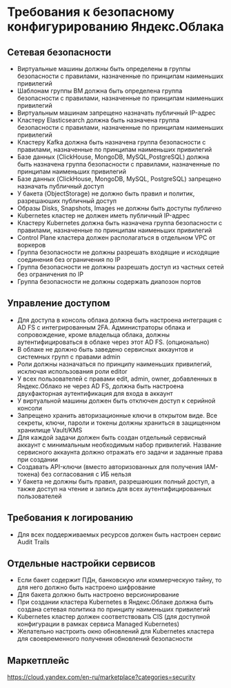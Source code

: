 # Требования к безопасному конфигурированию Яндекс.Облака

## Сетевая безопасности
- Виртуальные машины должны быть определены в группы безопасности с правилами, назначенные по принципам наименьших привилегий
- Шаблонам группы ВМ должна быть определена группа безопасности с правилами, назначенные по принципам наименьших привилегий
- Виртуальным машинам запрещено назначать публичный IP-адрес
- Кластеру Elasticsearch должна быть назначена группа безопасности с правилами, назначенные по принципам наименьших привилегий
- Кластеру Kafka должна быть назначена группа безопасности с правилами, назначенные по принципам наименьших привилегий
- Базе данных (ClickHouse, MongoDB, MySQL,PostgreSQL) должна быть назначена группа безопасности с правилами, назначенные по принципам наименьших привилегий
- Базе данных (ClickHouse, MongoDB, MySQL, PostgreSQL) запрещено назначать публичный доступ
- У бакета (ObjectStorage) не должно быть правил и политик, разрешаюших публичный доступ 
- Образы Disks, Snapshots, Images не должны быть доступы публично
- Kubernetes кластер не должен иметь публичный IP-адрес
- Кластеру Kubernetes должна быть назначена группа безопасности с правилами, назначенные по принципам наименьших привилегий
- Control Plane кластера должен располагаться в отдельном VPC от воркеров
- Группа безопасности не должны разрешать входящие и исходящие соединения без ограничения по IP
- Группа безопасности не должны разрешать доступ из частных сетей без ограничения по IP
- Группа безопасности не должны содержать диапозон портов

## Управление доступом

- Для доступа в консоль облака должна быть настроена интеграция с AD FS с интегрированным 2FA. Администраторы облака и сопровождение, кроме владельца облака, должны аутентифицироваться в облаке через этот AD FS. (опционально)
- В облаке не должно быть заведено сервисных аккаунтов и системных групп с правами admin
- Роли должны назначаться по принципу наименьших привилегий, исключая использования роли editor
- У всех пользователей с правами edit, admin, owner, добавленных в Яндекс.Облако не через AD FS, должна быть настроена двухфакторная аутентификация для входа в аккаунт
- У виртуальной машины должен быть отключен доступ к серийной консоли
- Запрещено хранить авторизационные ключи в открытом виде. Все секреты, ключи, пароли и токены должны храниться в защищенном хранилище Vault/KMS
- Для каждой задачи должен быть создан отдельный сервисный аккаунт с минимальным необходимым набор привилегий. Название сервисного аккаунта должно отражать его задачи и заданные права при создании
- Создавать API-ключи (вместо авторизованных для получения IAM-токена) без согласования с ИБ нельзя
- У бакета не должны быть правил, разрешаюших полный доступ, а также доступ на чтение и запись для всех аутентифицированных пользователей

## Требования к логированию

- Для всех поддерживаемых ресурсов должен быть настроен сервис Audit Trails

## Отдельные настройки сервисов

- Если бакет содержит ПДн, банковскую или коммерческую тайну, то для него должно быть настроено шифрование
- Для бакета должно быть настроено версионирование
- При создании кластера Kubernetes в Яндекс.Облаке должна быть создана сетевая политика по принципу наименьших привилегий
- Kubernetes кластер должен соответствовать CIS (для доступной конфигурации в рамках сервиса Managed Kubernetes)
- Желательно настроить окно обновлений для Kubernetes кластера для своевременного получения обновлений безопасности

## Маркетплейс
https://cloud.yandex.com/en-ru/marketplace?categories=security


